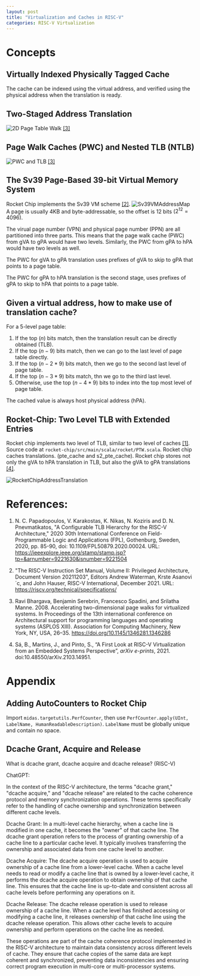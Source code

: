 ```yaml
---
layout: post
title: "Virtualization and Caches in RISC-V"
categories: RISC-V Virtualization
---
```


# Concepts

## Virtually Indexed Physically Tagged Cache
The cache can be indexed using the virtual address, and verified using the physical address when the translation is ready.

## Two-Staged Address Translation
![2D Page Table Walk](/images/Virtual-Memory-and-Caches/2DPageTableWalk.png)
[[3]](#references)

## Page Walk Caches (PWC) and Nested TLB (NTLB)
![PWC and TLB](/images/Virtual-Memory-and-Caches/2DPTW_Caches_NTLB.png)
[[3]](#references)

## The Sv39 Page-Based 39-bit Virtual Memory System
Rocket Chip implements the Sv39 VM scheme [[2]](#references).
![Sv39VMAddressMap](/images/Virtual-Memory-and-Caches/Sv39VMAddressMap.png)
A page is usually 4KB and byte-addressable, so the offset is 12 bits ($2^{12} = 4096$).

The virual page number (VPN) and physical page number (PPN) are all partitioned into three parts. This means that the page walk cache (PWC) from gVA to gPA would have two levels. Similarly, the PWC from gPA to hPA would have two levels as well.

The PWC for gVA to gPA translation uses prefixes of gVA to skip to gPA that points to a page table.

The PWC for gPA to hPA translation is the second stage, uses prefixes of gPA to skip to hPA that points to a page table.

## Given a virtual address, how to make use of translation cache?
For a 5-level page table:
1. If the top $(n)$ bits match, then the translation result can be directly obtained (TLB).
2. If the top $(n-9)$ bits match, then we can go to the last level of page table directly.
3. If the top $(n-2*9)$ bits match, then we go to the second last level of page table.
4. If the top $(n-3*9)$ bits match, thn we go to the third last level.
5. Otherwise, use the top $(n-4*9)$ bits to index into the top most level of page table.

The cached value is always host physical address (hPA).

## Rocket-Chip: Two Level TLB with Extended Entries
Rocket chip implements two level of TLB, similar to two level of caches [[1]](#references).
Source code at `rocket-chip/src/main/scala/rocket/PTW.scala`.
Rocket chip caches translations. (pte_cache and s2_pte_cache).
Rocket chip stores not only the gVA to hPA translation in TLB, but also the gVA to gPA translations [[4]](#references).

![RocketChipAddressTranslation](/images/Virtual-Memory-and-Caches/RocketChipAddressTranslation.png)

# References:
1. N. C. Papadopoulos, V. Karakostas, K. Nikas, N. Koziris and D. N. Pnevmatikatos, "A Configurable TLB Hierarchy for the RISC-V Architecture," 2020 30th International Conference on Field-Programmable Logic and Applications (FPL), Gothenburg, Sweden, 2020, pp. 85-90, doi: 10.1109/FPL50879.2020.00024. URL: https://ieeexplore.ieee.org/stamp/stamp.jsp?tp=&arnumber=9221630&isnumber=9221504

2. "The RISC-V Instruction Set Manual, Volume II: Privileged Architecture, Document Version 20211203", Editors Andrew Waterman, Krste Asanovi´c, and John Hauser, RISC-V International, December 2021. URL: https://riscv.org/technical/specifications/

3. Ravi Bhargava, Benjamin Serebrin, Francesco Spadini, and Srilatha Manne. 2008. Accelerating two-dimensional page walks for virtualized systems. In Proceedings of the 13th international conference on Architectural support for programming languages and operating systems (ASPLOS XIII). Association for Computing Machinery, New York, NY, USA, 26–35. https://doi.org/10.1145/1346281.1346286

4. Sá, B., Martins, J., and Pinto, S., “A First Look at RISC-V Virtualization from an Embedded Systems Perspective”, <i>arXiv e-prints</i>, 2021. doi:10.48550/arXiv.2103.14951.

# Appendix

## Adding AutoCounters to Rocket Chip
Import `midas.targetutils.PerfCounter`, then use `PerfCounter.apply(UInt, LabelName, HumanReadableDescription)`. `LabelName` must be globally unique and contain no space.

## Dcache Grant, Acquire and Release

What is dcache grant, dcache acquire and dcache release? (RISC-V)

ChatGPT:

In the context of the RISC-V architecture, the terms "dcache grant," "dcache acquire," and "dcache release" are related to the cache coherence protocol and memory synchronization operations. These terms specifically refer to the handling of cache ownership and synchronization between different cache levels.

Dcache Grant: In a multi-level cache hierarchy, when a cache line is modified in one cache, it becomes the "owner" of that cache line. The dcache grant operation refers to the process of granting ownership of a cache line to a particular cache level. It typically involves transferring the ownership and associated data from one cache level to another.

Dcache Acquire: The dcache acquire operation is used to acquire ownership of a cache line from a lower-level cache. When a cache level needs to read or modify a cache line that is owned by a lower-level cache, it performs the dcache acquire operation to obtain ownership of that cache line. This ensures that the cache line is up-to-date and consistent across all cache levels before performing any operations on it.

Dcache Release: The dcache release operation is used to release ownership of a cache line. When a cache level has finished accessing or modifying a cache line, it releases ownership of that cache line using the dcache release operation. This allows other cache levels to acquire ownership and perform operations on the cache line as needed.

These operations are part of the cache coherence protocol implemented in the RISC-V architecture to maintain data consistency across different levels of cache. They ensure that cache copies of the same data are kept coherent and synchronized, preventing data inconsistencies and ensuring correct program execution in multi-core or multi-processor systems.